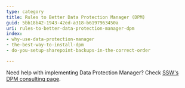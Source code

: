 ```yaml
---
type: category
title: Rules to Better Data Protection Manager (DPM)
guid: 5bb18b42-1943-42ed-a318-b6197963450a
uri: rules-to-better-data-protection-manager-dpm
index:
- why-use-data-protection-manager
- the-best-way-to-install-dpm
- do-you-setup-sharepoint-backups-in-the-correct-order

---
```


Need help with implementing Data Protection Manager? Check [SSW's DPM consulting page](https://www.ssw.com.au/consulting/data-protection-manager).
